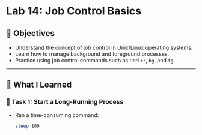 # Lab 14: Job Control Basics

## 🎯 Objectives
- Understand the concept of job control in Unix/Linux operating systems.
- Learn how to manage background and foreground processes.
- Practice using job control commands such as `Ctrl+Z`, `bg`, and `fg`.

---

## 🧠 What I Learned

### 🔹 Task 1: Start a Long-Running Process

- Ran a time-consuming command:
  ```bash
  sleep 100
